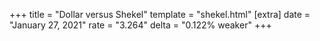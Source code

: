 +++
title = "Dollar versus Shekel"
template = "shekel.html"
[extra]
date = "January 27, 2021"
rate = "3.264"
delta = "0.122% weaker"
+++
